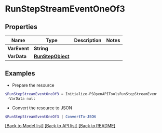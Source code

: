 # RunStepStreamEventOneOf3
## Properties

Name | Type | Description | Notes
------------ | ------------- | ------------- | -------------
**VarEvent** | **String** |  | 
**VarData** | [**RunStepObject**](RunStepObject.md) |  | 

## Examples

- Prepare the resource
```powershell
$RunStepStreamEventOneOf3 = Initialize-PSOpenAPIToolsRunStepStreamEventOneOf3  -VarEvent null `
 -VarData null
```

- Convert the resource to JSON
```powershell
$RunStepStreamEventOneOf3 | ConvertTo-JSON
```

[[Back to Model list]](../README.md#documentation-for-models) [[Back to API list]](../README.md#documentation-for-api-endpoints) [[Back to README]](../README.md)

